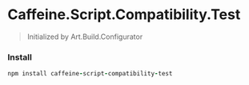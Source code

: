 # Caffeine.Script.Compatibility.Test

> Initialized by Art.Build.Configurator

### Install

```coffeescript
npm install caffeine-script-compatibility-test
```